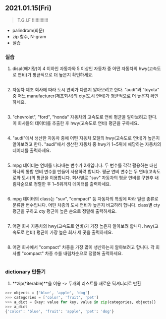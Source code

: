 ## 2021.01.15(Fri)

> T.G.I.F !!!!!!!!!!!!!



- palindrom(회문)
- zip 함수, N-gram
- 실습





### 실습

1. displ(배기량)이 4 이하인 자동차와 5 이상인 자동차 중 어떤 자동차의 hwy(고속도로 연비)가 평균적으로 더 높은지 확인하세요.

```python

```



2. 자동차 제조 회사에 따라 도시 연비가 다른지 알아보려고 한다.  "audi"와 "toyota" 중 어느 manufacturer(제조회사)의 cty(도시 연비)가 평균적으로 더 높은지 확인하세요.

```python

```



3. "chevrolet", "ford", "honda" 자동차의 고속도로 연비 평균을 알아보려고 한다. 이 회사들의 데이터를 추출한 후 hwy(고속도로 연비) 평균을 구하세요.

```python

```



4. "audi"에서 생산한 자동차 중에 어떤 자동차 모델의 hwy(고속도로 연비)가 
    높은지 알아보려고 한다. "audi"에서 생산한 자동차 중 hwy가 1~5위에 해당하는 자동차의 데이터를 출력하세요.

```python

```



5. mpg 데이터는 연비를 나타내는 변수가 2개입니다.  두 변수를 각각 활용하는 대신 하나의 통합 연비 변수를 만들어 사용하려 합니다. 
   평균 연비 변수는 두 연비(고속도로와 도시)의 평균을 이용합니다.  회사별로 "suv" 자동차의 평균 연비를 구한후 내림차순으로 정렬한 후 1~5위까지 데이터를 출력하세요.

```python

```



6. mpg 데이터의 class는 "suv", "compact" 등 자동차의 특징에 따라 일곱 종류로 분류한 변수입니다. 어떤 차종의 도시 연비가 높은지 비교하려 합니다. 
    class별 cty 평균을 구하고 cty 평균이 높은 순으로 정렬해 출력하세요.

```python

```



7. 어떤 회사 자동차의 hwy(고속도로 연비)가 가장 높은지 알아보려 합니다.  hwy(고속도로 연비) 평균이 가장 높은 회사 세 곳을 출력하세요.

```python

```



8. 어떤 회사에서 "compact" 차종을 가장 많이 생산하는지 알아보려고 합니다. 
    각 회사별 "compact" 차종 수를 내림차순으로 정렬해 출력하세요.

```python

```





### dictionary 만들기 

1. **zip(*iterable)**을 이용 -> 두개의 리스트를 새로운 딕셔너리로 반환

```python
>>> objects = ['blue', 'apple', 'dog']
>>> categories = ['color', 'fruit', 'pet']
>>> a_dict = {key: value for key, value in zip(categories, objects)}
>>> a_dict
{'color': 'blue', 'fruit': 'apple', 'pet': 'dog'}
```



